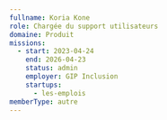 ```yaml
---
fullname: Koria Kone
role: Chargée du support utilisateurs
domaine: Produit
missions:
  - start: 2023-04-24
    end: 2026-04-23
    status: admin
    employer: GIP Inclusion
    startups:
      - les-emplois
memberType: autre
---
```


